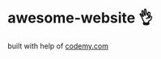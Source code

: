 # awesome-website :ok_hand:                                                                                                                                                                                                                         
built with help of <a href="http://johnelder.com/">codemy.com</a>
